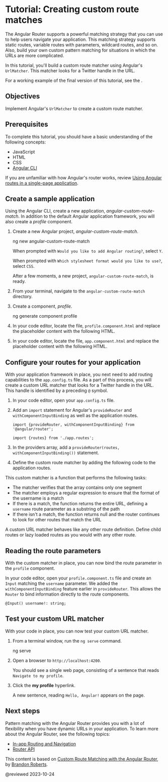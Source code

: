 # Tutorial: Creating custom route matches

The Angular Router supports a powerful matching strategy that you can use to help users navigate your application.
This matching strategy supports static routes, variable routes with parameters, wildcard routes, and so on.
Also, build your own custom pattern matching for situations in which the URLs are more complicated.

In this tutorial, you'll build a custom route matcher using Angular's `UrlMatcher`.
This matcher looks for a Twitter handle in the URL.

For a working example of the final version of this tutorial, see the <live-example></live-example>.

## Objectives

Implement Angular's `UrlMatcher` to create a custom route matcher.

## Prerequisites

To complete this tutorial, you should have a basic understanding of the following concepts:

* JavaScript
* HTML
* CSS
* [Angular CLI](cli)

If you are unfamiliar with how Angular's router works, review [Using Angular routes in a single-page application](guide/router-tutorial).

## Create a sample application

Using the Angular CLI, create a new application, *angular-custom-route-match*.
In addition to the default Angular application framework, you will also create a *profile* component.

1. Create a new Angular project, *angular-custom-route-match*.

   <code-example format="shell" language="shell">

   ng new angular-custom-route-match

   </code-example>

   When prompted with `Would you like to add Angular routing?`, select `Y`.

   When prompted with `Which stylesheet format would you like to use?`, select `CSS`.

   After a few moments, a new project, `angular-custom-route-match`, is ready.

1. From your terminal, navigate to the `angular-custom-route-match` directory.

1. Create a component, *profile*.

   <code-example format="shell" language="shell">

   ng generate component profile

   </code-example>

1. In your code editor, locate the file, `profile.component.html` and replace the placeholder content with the following HTML.

   <code-example header="src/app/profile/profile.component.html" path="routing-with-urlmatcher/src/app/profile/profile.component.html"></code-example>

1. In your code editor, locate the file, `app.component.html` and replace the placeholder content with the following HTML.

   <code-example header="src/app/app.component.html" path="routing-with-urlmatcher/src/app/app.component.html"></code-example>

## Configure your routes for your application

With your application framework in place, you next need to add routing capabilities to the `app.config.ts` file.
As a part of this process, you will create a custom URL matcher that looks for a Twitter handle in the URL.
This handle is identified by a preceding `@` symbol.

1. In your code editor, open your `app.config.ts` file.

1. Add an `import` statement for Angular's `provideRouter` and `withComponentInputBinding` as well as the application routes.

   ```
   import {provideRouter, withComponentInputBinding} from '@angular/router';

   import {routes} from './app.routes';
   ```

1. In the providers array, add a `provideRouter(routes, withComponentInputBinding())` statement.

1. Define the custom route matcher by adding the following code to the application routes.

   <code-example header="src/app/app.routes.ts" path="routing-with-urlmatcher/src/app/app.routes.ts" region="matcher"></code-example>

This custom matcher is a function that performs the following tasks:

* The matcher verifies that the array contains only one segment
* The matcher employs a regular expression to ensure that the format of the username is a match
* If there is a match, the function returns the entire URL, defining a `username` route parameter as a substring of the path
* If there isn't a match, the function returns null and the router continues to look for other routes that match the URL

<div class="is-helpful">

A custom URL matcher behaves like any other route definition.
Define child routes or lazy loaded routes as you would with any other route.

</div>

## Reading the route parameters

With the custom matcher in place, you can now bind the route parameter in the `profile` component.

In your code editor, open your `profile.component.ts` file and create an `Input` matching the `username` parameter.
We added the `withComponentInputBinding` feature earlier
in `provideRouter`. This allows the `Router` to bind information directly to the route components.

```
@Input() username!: string;
```

## Test your custom URL matcher

With your code in place, you can now test your custom URL matcher.

1. From a terminal window, run the `ng serve` command.

   <code-example format="shell" language="shell">

   ng serve

   </code-example>

1. Open a browser to `http://localhost:4200`.

   You should see a single web page, consisting of a sentence that reads `Navigate to my profile`.

1. Click the **my profile** hyperlink.

   A new sentence, reading `Hello, Angular!` appears on the page.

## Next steps

Pattern matching with the Angular Router provides you with a lot of flexibility when you have dynamic URLs in your application.
To learn more about the Angular Router, see the following topics:

* [In-app Routing and Navigation](guide/router)
* [Router API](api/router)

<div class="alert is-helpful">

This content is based on [Custom Route Matching with the Angular Router](https://medium.com/@brandontroberts/custom-route-matching-with-the-angular-router-fbdd48665483), by [Brandon Roberts](https://twitter.com/brandontroberts).

</div>

<!-- links -->

<!-- external links -->

<!-- end links -->

@reviewed 2023-10-24
